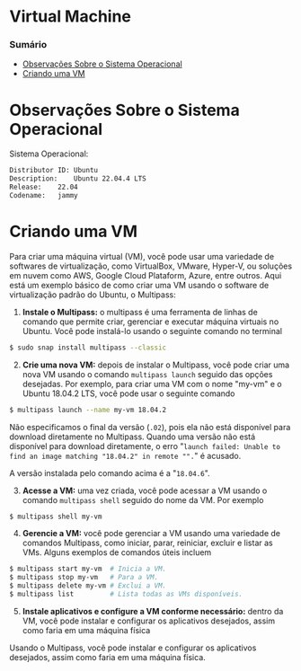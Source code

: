 # Virtual Machine

### Sumário

- [Observações Sobre o Sistema Operacional](#observacoes-sistema-operacional)
- [Criando uma VM](#criando-vm)

# <a id="observacoes-sistema-operacional"></a>Observações Sobre o Sistema Operacional

Sistema Operacional:

```bash
Distributor ID:	Ubuntu
Description:	Ubuntu 22.04.4 LTS
Release:	22.04
Codename:	jammy
```

# <a id="criando-vm"></a>Criando uma VM

Para criar uma máquina virtual (VM), você pode usar uma variedade de softwares de virtualização, como VirtualBox, VMware, Hyper-V, ou soluções em nuvem como AWS, Google Cloud Plataform, Azure, entre outros. Aqui está um exemplo básico de como criar uma VM usando o software de virtualização padrão do Ubuntu, o Multipass:

1. **Instale o Multipass:** o multipass é uma ferramenta de linhas de comando que permite criar, gerenciar e executar máquina virtuais no Ubuntu. Você pode instalá-lo usando o seguinte comando no terminal

```bash
$ sudo snap install multipass --classic
```

2. **Crie uma nova VM:** depois de instalar o Multipass, você pode criar uma nova VM usando o comando `multipass launch` seguido das opções desejadas. Por exemplo, para criar uma VM com o nome "my-vm" e o Ubuntu 18.04.2 LTS, você pode usar o seguinte comando

```bash
$ multipass launch --name my-vm 18.04.2
```

Não especificamos o final da versão (`.02`), pois ela não está disponível para download diretamente no Multipass. Quando uma versão não está disponível para download diretamente, o erro "`launch failed: Unable to find an image matching "18.04.2" in remote "".`" é acusado.

A versão instalada pelo comando acima é a "`18.04.6`".

3. **Acesse a VM:** uma vez criada, você pode acessar a VM usando o comando `multipass shell` seguido do nome da VM. Por exemplo

```bash
$ multipass shell my-vm
```

4. **Gerencie a VM:** você pode gerenciar a VM usando uma variedade de comandos Multipass, como iniciar, parar, reiniciar, excluir e listar as VMs. Alguns exemplos de comandos úteis incluem

```bash
$ multipass start my-vm  # Inicia a VM.
$ multipass stop my-vm   # Para a VM.
$ multipass delete my-vm # Exclui a VM.
$ multipass list         # Lista todas as VMs disponíveis.
```

5. **Instale aplicativos e configure a VM conforme necessário:** dentro da VM, você pode instalar e configurar os aplicativos desejados, assim como faria em uma máquina física

Usando o Multipass, você pode instalar e configurar os aplicativos desejados, assim como faria em uma máquina física.